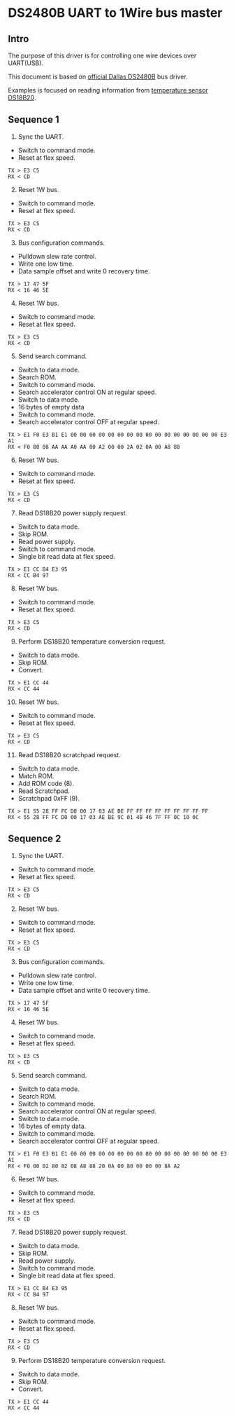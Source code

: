 # DS2480B UART to 1Wire bus master

## Intro
The purpose of this driver is for controlling one wire devices over UART(USB).

This document is based on [official Dallas DS2480B](https://datasheets.maximintegrated.com/en/ds/DS2480B.pdf) bus driver.

Examples is focused on reading information from [temperature sensor DS18B20](https://datasheets.maximintegrated.com/en/ds/DS18B20.pdf).

## Sequence 1

1. Sync the UART.
- Switch to command mode.
- Reset at flex speed.
```
TX > E3 C5
RX < CD
```

2. Reset 1W bus.
- Switch to command mode.
- Reset at flex speed.
```
TX > E3 C5
RX < CD
```

3. Bus configuration commands.
- Pulldown slew rate control.
- Write one low time.
- Data sample offset and write 0 recovery time.
```
TX > 17 47 5F
RX < 16 46 5E
```

4. Reset 1W bus.
- Switch to command mode.
- Reset at flex speed.
```
TX > E3 C5
RX < CD
```

5. Send search command.
- Switch to data mode.
- Search ROM.
- Switch to command mode.
- Search accelerator control ON at regular speed.
- Switch to data mode.
- 16 bytes of empty data
- Switch to command mode.
- Search accelerator control OFF at regular speed.
```
TX > E1 F0 E3 B1 E1 00 00 00 00 00 00 00 00 00 00 00 00 00 00 00 00 E3 A1
RX < F0 80 08 AA AA A0 AA 00 A2 00 00 2A 02 0A 00 A8 88
```

6. Reset 1W bus.
- Switch to command mode.
- Reset at flex speed.
```
TX > E3 C5
RX < CD
```

7. Read DS18B20 power supply request.
- Switch to data mode.
- Skip ROM.
- Read power supply.
- Switch to command mode.
- Single bit read data at flex speed.
```
TX > E1 CC B4 E3 95
RX < CC B4 97
```

8. Reset 1W bus.
- Switch to command mode.
- Reset at flex speed.
```
TX > E3 C5
RX < CD
```

9. Perform DS18B20 temperature conversion request.
- Switch to data mode.
- Skip ROM.
- Convert.
```
TX > E1 CC 44
RX < CC 44
```

10. Reset 1W bus.
- Switch to command mode.
- Reset at flex speed.
```
TX > E3 C5
RX < CD
```

11. Read DS18B20 scratchpad request.
- Switch to data mode.
- Match ROM.
- Add ROM code (8).
- Read Scratchpad.
- Scratchpad 0xFF (9).
```
TX > E1 55 28 FF FC D0 00 17 03 AE BE FF FF FF FF FF FF FF FF FF
RX < 55 28 FF FC D0 00 17 03 AE BE 9C 01 4B 46 7F FF 0C 10 0C
```

## Sequence 2



1. Sync the UART.
- Switch to command mode.
- Reset at flex speed.
```
TX > E3 C5
RX < CD
```

2. Reset 1W bus.
- Switch to command mode.
- Reset at flex speed.
```
TX > E3 C5
RX < CD
```

3. Bus configuration commands.
- Pulldown slew rate control.
- Write one low time.
- Data sample offset and write 0 recovery time.
```
TX > 17 47 5F
RX < 16 46 5E
```

4. Reset 1W bus.
- Switch to command mode.
- Reset at flex speed.
```
TX > E3 C5
RX < CD
```

5. Send search command.
- Switch to data mode.
- Search ROM.
- Switch to command mode.
- Search accelerator control ON at regular speed.
- Switch to data mode.
- 16 bytes of empty data.
- Switch to command mode.
- Search accelerator control OFF at regular speed.
```
TX > E1 F0 E3 B1 E1 00 00 00 00 00 00 00 00 00 00 00 00 00 00 00 00 E3 A1
RX < F0 00 02 80 82 08 A8 88 20 0A 00 80 00 00 00 8A A2
```

6. Reset 1W bus.
- Switch to command mode.
- Reset at flex speed.
```
TX > E3 C5
RX < CD
```

7. Read DS18B20 power supply request.
- Switch to data mode.
- Skip ROM.
- Read power supply.
- Switch to command mode.
- Single bit read data at flex speed.
```
TX > E1 CC B4 E3 95
RX < CC B4 97
```

8. Reset 1W bus.
- Switch to command mode.
- Reset at flex speed.
```
TX > E3 C5
RX < CD
```

9. Perform DS18B20 temperature conversion request.
- Switch to data mode.
- Skip ROM.
- Convert.
```
TX > E1 CC 44
RX < CC 44
```
